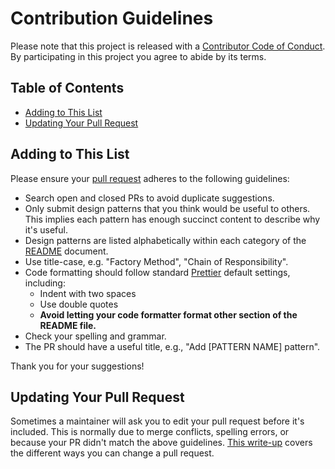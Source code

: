 # Contribution Guidelines

Please note that this project is released with a [Contributor Code of Conduct](CODE-OF-CONDUCT.md). By participating in this project you agree to abide by its terms.

## Table of Contents

- [Adding to This List](#adding-to-this-list)
- [Updating Your Pull Request](#updating-your-pull-request)

## Adding to This List

Please ensure your [pull request](https://docs.github.com/en/pull-requests/collaborating-with-pull-requests/proposing-changes-to-your-work-with-pull-requests/about-pull-requests) adheres to the following guidelines:

- Search open and closed PRs to avoid duplicate suggestions.
- Only submit design patterns that you think would be useful to others. This implies each pattern has enough succinct content to describe why it's useful.
- Design patterns are listed alphabetically within each category of the [README](README.md) document.
- Use title-case, e.g. "Factory Method", "Chain of Responsibility".
- Code formatting should follow standard [Prettier](https://marketplace.visualstudio.com/items?itemName=esbenp.prettier-vscode) default settings, including:
  - Indent with two spaces
  - Use double quotes
  - **Avoid letting your code formatter format other section of the README file.**
- Check your spelling and grammar.
- The PR should have a useful title, e.g., "Add [PATTERN NAME] pattern".

Thank you for your suggestions!

## Updating Your Pull Request

Sometimes a maintainer will ask you to edit your pull request before it's included. This is normally due to merge conflicts, spelling errors, or because your PR didn't match the above guidelines. [This write-up](https://github.com/RichardLitt/knowledge/blob/master/github/amending-a-commit-guide.md) covers the different ways you can change a pull request.
